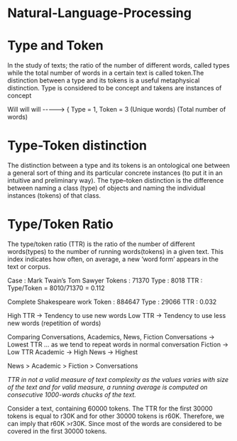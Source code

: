 # Natural-Language-Processing

# Type and Token 
 
In the study of texts; the ratio of the number of different words, called types while the total number of words in a certain text is called token.The distinction between a type and its tokens is a useful metaphysical distinction. Type is considered to be concept and takens are instances of concept

Will will will -----> { Type = 1, Token = 3
                                (Unique words) (Total number of words)  
 
# Type-Token distinction 

The distinction between a type and its tokens is an ontological one between a general sort of thing and its particular concrete instances (to put it in an intuitive and preliminary way).  The type–token distinction is the difference between naming a class (type) of objects and naming the individual instances (tokens) of that class. 

# Type/Token Ratio

The type/token ratio (TTR) is the ratio of the number of different words(types) to the number of running words(tokens) in a given text. This index indicates how often, on average, a new ‘word form’ appears in the text or corpus.

Case : Mark Twain’s Tom Sawyer 
Tokens : 71370
Type : 8018
TTR : Type/Token = 8010/71370 = 0.112

Complete Shakespeare work 
Token : 884647
Type : 29066
TTR : 0.032

High TTR → Tendency to use new words
Low TTR → Tendency to use less new words (repetition of words)

Comparing Conversations, Academics, News, Fiction
Conversations → Lowest TTR … as we tend to repeat words in normal conversation
Fiction → Low TTR
Academic → High
News → Highest 

News > Academic > Fiction > Conversations 

*TTR in not a valid measure of text complexity as the values varies with size of the text and for valid measure, a running average is computed on consecutive 1000-words chucks of the text.*

Consider a text, containing 60000 tokens. The TTR for the first 30000 tokens is equal to  r30K and for other 30000 tokens is r60K. Therefore, we can imply that r60K >r30K. Since most of the words are considered to be covered in the first 30000 tokens.


  
